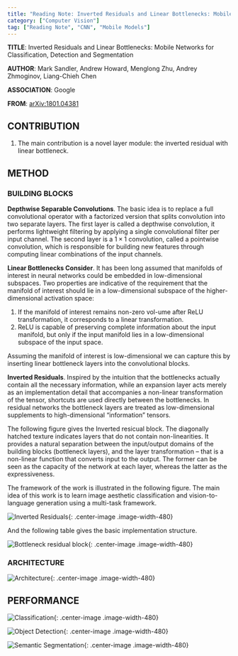 ```yaml
---
title: "Reading Note: Inverted Residuals and Linear Bottlenecks: Mobile Networks for Classification, Detection and Segmentation"
category: ["Computer Vision"]
tag: ["Reading Note", "CNN", "Mobile Models"]
---
```


**TITLE**: Inverted Residuals and Linear Bottlenecks: Mobile Networks for Classification, Detection and Segmentation

**AUTHOR**: Mark Sandler, Andrew Howard, Menglong Zhu, Andrey Zhmoginov, Liang-Chieh Chen

**ASSOCIATION**: Google

**FROM**: [arXiv:1801.04381](https://arxiv.org/abs/1801.04381)

## CONTRIBUTION ##

1. The main contribution is a novel layer module: the inverted residual with linear bottleneck. 

## METHOD ##

### BUILDING BLOCKS ###

**Depthwise Separable Convolutions**. The basic idea is to replace a full convolutional operator with a factorized version that splits convolution into two separate layers. The first layer is called a depthwise convolution, it performs lightweight filtering by applying a single convolutional filter per input channel. The second layer is a $1 \times 1$ convolution, called a pointwise convolution, which is responsible for building new features through computing linear combinations of the input channels.

**Linear Bottlenecks Consider**. It has been long assumed that manifolds of interest in neural networks could be embedded in low-dimensional subspaces. Two properties are indicative of the requirement that the manifold of interest should lie in a low-dimensional subspace of the higher-dimensional activation space:

1. If the manifold of interest remains non-zero vol-ume after ReLU transformation, it corresponds to a linear transformation.
2. ReLU is capable of preserving complete information about the input manifold, but only if the input manifold lies in a low-dimensional subspace of the input space.

Assuming the manifold of interest is low-dimensional we can capture this by inserting linear bottleneck layers into the convolutional blocks.

**Inverted Residuals**. Inspired by the intuition that the bottlenecks actually contain all the necessary information, while an expansion layer acts merely as an implementation detail that accompanies a non-linear transformation of the tensor, shortcuts are used directly between the bottlenecks. In residual networks the bottleneck layers are treated as low-dimensional supplements
to high-dimensional “information” tensors.

The following figure gives the Inverted resicual block. The diagonally hatched texture indicates layers that do not contain non-linearities. It provides a natural separation between the input/output domains of the building blocks (bottleneck layers), and the layer transformation – that is a non-linear function that converts input to the output. The former can be seen as the capacity of the network at each layer, whereas the latter as the expressiveness.

The framework of the work is illustrated in the following figure. The main idea of this work is to learn image aesthetic classification and vision-to-language generation using a multi-task framework.

![Inverted Residuals](https://raw.githubusercontent.com/joshua19881228/my_blogs/master/Computer_Vision/Reading_Note/figures/Reading_Note_20180307_InvertedResiduals.png "Inverted Residuals"){: .center-image .image-width-480}

And the following table gives the basic implementation structure.

![Bottleneck residual block](https://raw.githubusercontent.com/joshua19881228/my_blogs/master/Computer_Vision/Reading_Note/figures/Reading_Note_20180307_BottleneckResidualBlock.png "Bottleneck residual block"){: .center-image .image-width-480}

### ARCHITECTURE ###

![Architecture](https://raw.githubusercontent.com/joshua19881228/my_blogs/master/Computer_Vision/Reading_Note/figures/Reading_Note_20180307_Architecture.png "Architecture"){: .center-image .image-width-480}

## PERFORMANCE ##

![Classification](https://raw.githubusercontent.com/joshua19881228/my_blogs/master/Computer_Vision/Reading_Note/figures/Reading_Note_20180307_Classification.png "Classification"){: .center-image .image-width-480}

![Object Detection](https://raw.githubusercontent.com/joshua19881228/my_blogs/master/Computer_Vision/Reading_Note/figures/Reading_Note_20180307_ObjectDetection.png "Object Detection"){: .center-image .image-width-480}

![Semantic Segmentation](https://raw.githubusercontent.com/joshua19881228/my_blogs/master/Computer_Vision/Reading_Note/figures/Reading_Note_20180307_SemanticSegmentation.png "Semantic Segmentation"){: .center-image .image-width-480}
